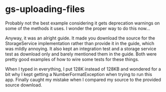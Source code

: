 # gs-uploading-files #

Probably not the best example considering it gets deprecation warnings
on some of the methods it uses.  I wonder the proper way to do this now...

Anyway, it was an alright guide.  It made you download the source for the
StorageService implementation rather than provide it in the guide, which
was mildly annoying.  It also kept an integration test and a storage service
test as download only and barely mentioned them in the guide.  Both were
pretty good examples of how to wire some tests for these things.

When I typed in everything, I put 128K instead of 128KB and wondered for
a bit why I kept getting a NumberFormatException when trying to run this
app.  Finally caught my mistake when I compared my source to the provided
source download.